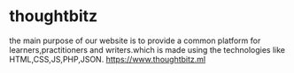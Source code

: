 # thoughtbitz

the main purpose of our website is to provide a common platform for learners,practitioners and writers.which is made using the technologies like HTML,CSS,JS,PHP,JSON.
https://www.thoughtbitz.ml
